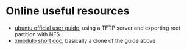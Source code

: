 # Online useful resources

- [ubuntu official user guide](https://help.ubuntu.com/community/DisklessUbuntuHowto#Creating_your_NFS_installation),
using a TFTP server and exporting root partition with NFS
- [xmodulo short doc](http://xmodulo.com/diskless-boot-linux-machine.html), basically a clone of the guide above
